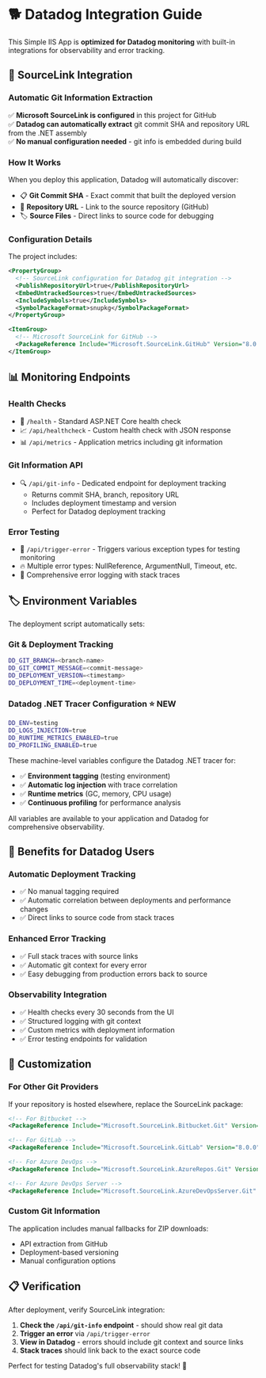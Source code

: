 # 🐕 Datadog Integration Guide

This Simple IIS App is **optimized for Datadog monitoring** with built-in integrations for observability and error tracking.

## 🔗 **SourceLink Integration**

### **Automatic Git Information Extraction**

✅ **Microsoft SourceLink is configured** in this project for GitHub  
✅ **Datadog can automatically extract** git commit SHA and repository URL from the .NET assembly  
✅ **No manual configuration needed** - git info is embedded during build  

### **How It Works**

When you deploy this application, Datadog will automatically discover:

- 📋 **Git Commit SHA** - Exact commit that built the deployed version
- 🔗 **Repository URL** - Link to the source repository (GitHub)
- 🏷️ **Source Files** - Direct links to source code for debugging

### **Configuration Details**

The project includes:

```xml
<PropertyGroup>
  <!-- SourceLink configuration for Datadog git integration -->
  <PublishRepositoryUrl>true</PublishRepositoryUrl>
  <EmbedUntrackedSources>true</EmbedUntrackedSources>
  <IncludeSymbols>true</IncludeSymbols>
  <SymbolPackageFormat>snupkg</SymbolPackageFormat>
</PropertyGroup>

<ItemGroup>
  <!-- Microsoft SourceLink for GitHub -->
  <PackageReference Include="Microsoft.SourceLink.GitHub" Version="8.0.0" PrivateAssets="All"/>
</ItemGroup>
```

## 📊 **Monitoring Endpoints**

### **Health Checks**
- 💓 `/health` - Standard ASP.NET Core health check
- 📈 `/api/healthcheck` - Custom health check with JSON response
- 📊 `/api/metrics` - Application metrics including git information

### **Git Information API**
- 🔍 `/api/git-info` - Dedicated endpoint for deployment tracking
  - Returns commit SHA, branch, repository URL
  - Includes deployment timestamp and version
  - Perfect for Datadog deployment tracking

### **Error Testing**
- 🐛 `/api/trigger-error` - Triggers various exception types for testing monitoring
- 🔥 Multiple error types: NullReference, ArgumentNull, Timeout, etc.
- 📝 Comprehensive error logging with stack traces

## 🏷️ **Environment Variables**

The deployment script automatically sets:

### **Git & Deployment Tracking**
```bash
DD_GIT_BRANCH=<branch-name>
DD_GIT_COMMIT_MESSAGE=<commit-message>
DD_DEPLOYMENT_VERSION=<timestamp>
DD_DEPLOYMENT_TIME=<deployment-time>
```

### **Datadog .NET Tracer Configuration** ⭐ **NEW**
```bash
DD_ENV=testing
DD_LOGS_INJECTION=true
DD_RUNTIME_METRICS_ENABLED=true
DD_PROFILING_ENABLED=true
```

These machine-level variables configure the Datadog .NET tracer for:
- ✅ **Environment tagging** (testing environment)
- ✅ **Automatic log injection** with trace correlation
- ✅ **Runtime metrics** (GC, memory, CPU usage)
- ✅ **Continuous profiling** for performance analysis

All variables are available to your application and Datadog for comprehensive observability.

## 🎯 **Benefits for Datadog Users**

### **Automatic Deployment Tracking**
- ✅ No manual tagging required
- ✅ Automatic correlation between deployments and performance changes
- ✅ Direct links to source code from stack traces

### **Enhanced Error Tracking**
- ✅ Full stack traces with source links
- ✅ Automatic git context for every error
- ✅ Easy debugging from production errors back to source

### **Observability Integration**
- ✅ Health checks every 30 seconds from the UI
- ✅ Structured logging with git context
- ✅ Custom metrics with deployment information
- ✅ Error testing endpoints for validation

## 🔧 **Customization**

### **For Other Git Providers**

If your repository is hosted elsewhere, replace the SourceLink package:

```xml
<!-- For Bitbucket -->
<PackageReference Include="Microsoft.SourceLink.Bitbucket.Git" Version="8.0.0" PrivateAssets="All"/>

<!-- For GitLab -->
<PackageReference Include="Microsoft.SourceLink.GitLab" Version="8.0.0" PrivateAssets="All"/>

<!-- For Azure DevOps -->
<PackageReference Include="Microsoft.SourceLink.AzureRepos.Git" Version="8.0.0" PrivateAssets="All"/>

<!-- For Azure DevOps Server -->
<PackageReference Include="Microsoft.SourceLink.AzureDevOpsServer.Git" Version="8.0.0" PrivateAssets="All"/>
```

### **Custom Git Information**

The application includes manual fallbacks for ZIP downloads:
- API extraction from GitHub
- Deployment-based versioning
- Manual configuration options

## 📋 **Verification**

After deployment, verify SourceLink integration:

1. **Check the `/api/git-info` endpoint** - should show real git data
2. **Trigger an error** via `/api/trigger-error`
3. **View in Datadog** - errors should include git context and source links
4. **Stack traces** should link back to the exact source code

Perfect for testing Datadog's full observability stack! 🎉
